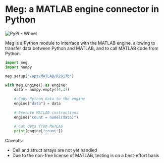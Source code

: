 # Meg: a MATLAB engine connector in Python

![PyPI - Wheel](https://img.shields.io/pypi/wheel/meg)

Meg is a Python module to interface with the MATLAB engine, allowing to transfer data between Python and MATLAB, and to call MATLAB code from Python.

```python
import meg
import numpy

meg.setup("/opt/MATLAB/R2017b")

with meg.Engine() as engine:
    data = numpy.empty((4,3))
    
    # Copy Python data to the engine
    engine["data"] = data
    
    # Execute MATLAB instructions
    engine("count = numel(data)")
    
    # Get data from MATLAB
    print(engine["count"])
```

Caveats:
- Cell and struct arrays are not yet handled
- Due to the non-free license of MATLAB, testing is on a best-effort basis
